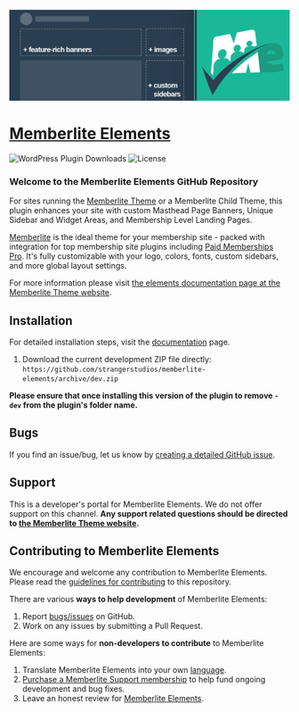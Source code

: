 ![](memberlite-elements-banner.jpg)

# [Memberlite Elements](https://memberlitetheme.com/memberlite-elements/) #

![WordPress Plugin Downloads](https://img.shields.io/wordpress/plugin/dy/memberlite-elements?style=flat-square)  ![License](https://img.shields.io/badge/license-GPL--2.0%2B-red.svg?style=flat-square)

### Welcome to the Memberlite Elements GitHub Repository
For sites running the [Memberlite Theme](https://memberlitetheme.com/) or a Memberlite Child Theme, this plugin enhances your site with custom Masthead Page Banners, Unique Sidebar and Widget Areas, and Membership Level Landing Pages.

[Memberlite](https://memberlitetheme.com) is the ideal theme for your membership site - packed with integration for top membership site plugins including [Paid Memberships Pro](https://wordpress.org/plugins/paid-memberships-pro/). It's fully customizable with your logo, colors, fonts, custom sidebars, and more global layout settings.

For more information please visit [the elements documentation page at the Memberlite Theme website](https://memberlitetheme.com/memberlite-elements/).

## Installation ##
For detailed installation steps, visit the [documentation](https://memberlitetheme.com/memberlite-elements/) page.

1. Download the current development ZIP file directly: `https://github.com/strangerstudios/memberlite-elements/archive/dev.zip`

**Please ensure that once installing this version of the plugin to remove `-dev` from the plugin's folder name.**

## Bugs ##
If you find an issue/bug, let us know by [creating a detailed GitHub issue](https://github.com/strangerstudios/memberlite-elements/issues/new).

## Support ##
This is a developer's portal for Memberlite Elements. We do not offer support on this channel. **Any support related questions should be directed to [the Memberlite Theme website](https://memberlitetheme.com/).**

## Contributing to Memberlite Elements ##
We encourage and welcome any contribution to Memberlite Elements. Please read the [guidelines for contributing](https://github.com/strangerstudios/memberlite-elements/blob/dev/.github/CONTRIBUTING.md) to this repository.

There are various **ways to help development** of Memberlite Elements:

1. Report [bugs/issues](https://github.com/strangerstudios/memberlite-elements/issues/new) on GitHub.
2. Work on any issues by submitting a Pull Request.

Here are some ways for **non-developers to contribute** to Memberlite Elements:

1. Translate Memberlite Elements into your own [language](https://translate.wordpress.org/projects/wp-plugins/memberlite-elements/).
2. [Purchase a Memberlite Support membership](https://memberlitetheme.com/pricing/) to help fund ongoing development and bug fixes.
3. Leave an honest review for [Memberlite Elements](https://wordpress.org/support/plugin/memberlite-elements/reviews/#new-post).
